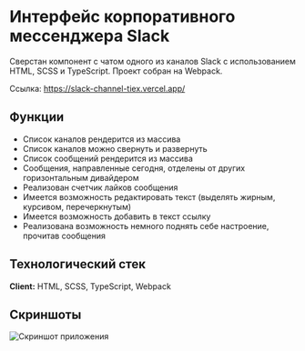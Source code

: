 
# Интерфейс корпоративного мессенджера Slack

Сверстан компонент с чатом одного из каналов Slack с использованием HTML, SCSS и TypeScript. Проект собран на Webpack.

Ссылка: https://slack-channel-tiex.vercel.app/

## Функции

- Список каналов рендерится из массива
- Список каналов можно свернуть и развернуть
- Список сообщений рендерится из массива
- Сообщения, направленные сегодня, отделены от других горизонтальным дивайдером
- Реализован счетчик лайков сообщения
- Имеется возможность редактировать текст (выделять жирным, курсивом, перечеркнутым)
- Имеется возможность добавить в текст ссылку
- Реализована возможность немного поднять себе настроение, прочитав сообщения 



## Технологический стек

**Client:** HTML, SCSS, TypeScript, Webpack



## Скриншоты

![Скриншот приложения](https://github.com/Iren4ik/slack-channel/assets/124435764/5859c41f-1809-4e44-b7da-133bbb7fc6b9)
